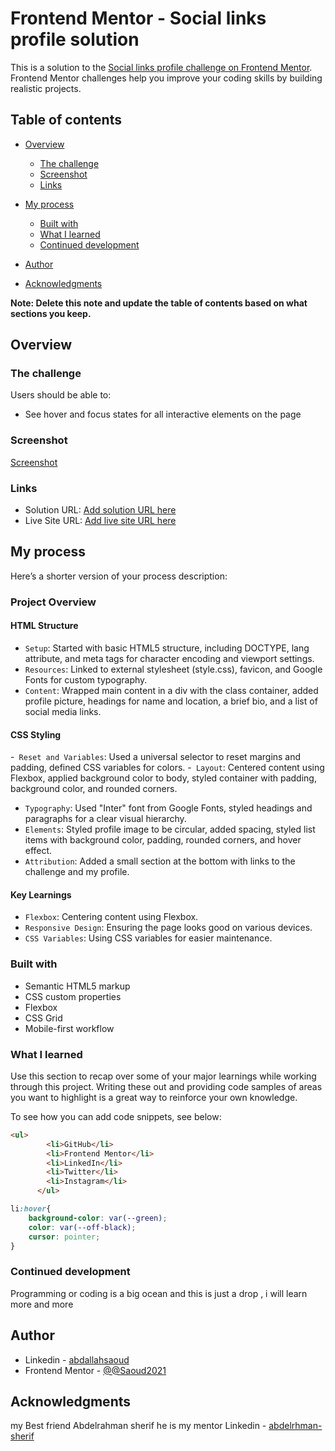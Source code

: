 # Frontend Mentor - Social links profile solution

This is a solution to the [Social links profile challenge on Frontend Mentor](https://www.frontendmentor.io/challenges/social-links-profile-UG32l9m6dQ). Frontend Mentor challenges help you improve your coding skills by building realistic projects. 

## Table of contents

- [Overview](#overview)
  - [The challenge](#the-challenge)
  - [Screenshot](#screenshot)
  - [Links](#links)
- [My process](#my-process)
  - [Built with](#built-with)
  - [What I learned](#what-i-learned)
  - [Continued development](#continued-development)

- [Author](#author)
- [Acknowledgments](#acknowledgments)

**Note: Delete this note and update the table of contents based on what sections you keep.**

## Overview

### The challenge

Users should be able to:

- See hover and focus states for all interactive elements on the page

### Screenshot

[Screenshot]


### Links

- Solution URL: [Add solution URL here](https://your-solution-url.com)
- Live Site URL: [Add live site URL here](https://your-live-site-url.com)

## My process

Here’s a shorter version of your process description:

### Project Overview
#### HTML Structure
- `Setup`: Started with basic HTML5 structure, including DOCTYPE, lang attribute, and meta tags for character encoding and viewport settings.
- `Resources`: Linked to external stylesheet (style.css), favicon, and Google Fonts for custom typography.
- `Content`: Wrapped main content in a div with the class container, added profile picture, headings for name and location, a brief bio, and a list of social media links.
#### CSS Styling
-` Reset and Variables`: Used a universal selector to reset margins and padding, defined CSS variables for colors.
-` Layout`: Centered content using Flexbox, applied background color to body, styled container with padding, background color, and rounded corners.
- `Typography`: Used "Inter" font from Google Fonts, styled headings and paragraphs for a clear visual hierarchy.
- `Elements`: Styled profile image to be circular, added spacing, styled list items with background color, padding, rounded corners, and hover effect.
- `Attribution`: Added a small section at the bottom with links to the challenge and my profile.
#### Key Learnings
- `Flexbox`: Centering content using Flexbox.
- `Responsive Design`: Ensuring the page looks good on various devices.
- `CSS Variables`: Using CSS variables for easier maintenance.

### Built with

- Semantic HTML5 markup
- CSS custom properties
- Flexbox
- CSS Grid
- Mobile-first workflow

### What I learned

Use this section to recap over some of your major learnings while working through this project. Writing these out and providing code samples of areas you want to highlight is a great way to reinforce your own knowledge.

To see how you can add code snippets, see below:

```html
<ul>
        <li>GitHub</li>
        <li>Frontend Mentor</li>
        <li>LinkedIn</li>
        <li>Twitter</li>
        <li>Instagram</li>
      </ul>
```
```css
li:hover{
    background-color: var(--green);
    color: var(--off-black);
    cursor: pointer;
}
```

### Continued development

Programming or coding is a big ocean and this is just a drop , i will learn more and more 

## Author

- Linkedin - [abdallahsaoud](https://www.linkedin.com/in/abdallahsaoud/)
- Frontend Mentor - [@@Saoud2021](https://www.frontendmentor.io/profile/Saoud2021)

## Acknowledgments

my Best friend Abdelrahman sherif he is my mentor 
Linkedin - [abdelrhman-sherif](https://www.linkedin.com/in/abdelrhman-sherif/)


[Screenshot]: ./design/screenshot.png
